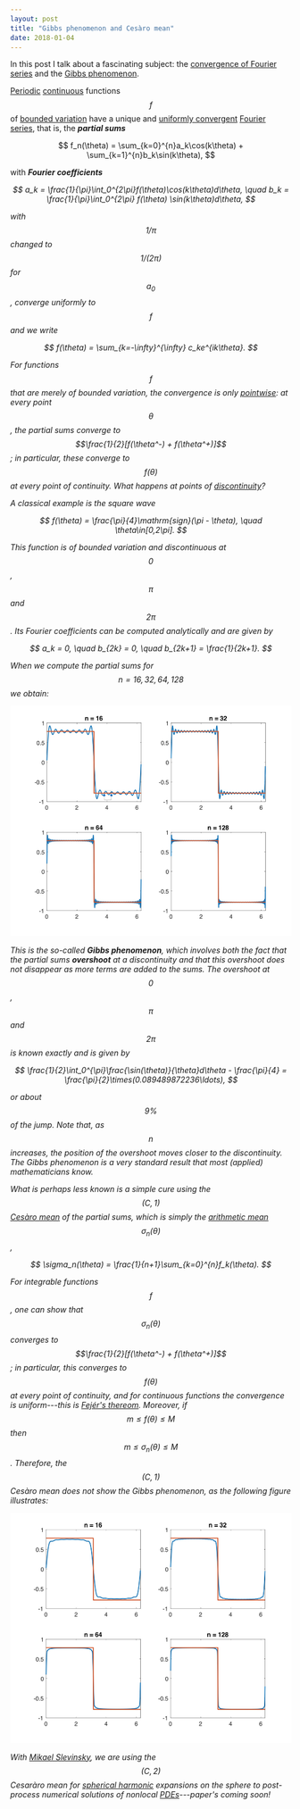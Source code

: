 ```yaml
---
layout: post
title: "Gibbs phenomenon and Cesàro mean"
date: 2018-01-04
---
```


In this post I talk about a fascinating subject: the
<a href="http://en.wikipedia.org/wiki/Convergence_of_Fourier_series#Uniform_convergence">convergence of 
Fourier series</a> and the 
<a href="http://en.wikipedia.org/wiki/Gibbs_phenomenon">Gibbs phenomenon</a>.

<a href="http://en.wikipedia.org/wiki/Periodic_function">Periodic</a> 
<a href="http://en.wikipedia.org/wiki/Continuous_function">continuous</a>
functions $$f$$ 
of <a href="http://en.wikipedia.org/wiki/Bounded_variation">bounded variation</a> 
have a unique and 
<a href="http://en.wikipedia.org/wiki/Uniform_convergence">uniformly convergent</a>
<a href="http://en.wikipedia.org/wiki/Fourier_series">Fourier series</a>, 
that is, the <i><b>partial sums</b></i>

$$
f_n(\theta) = \sum_{k=0}^{n}a_k\cos(k\theta) + \sum_{k=1}^{n}b_k\sin(k\theta),
$$

with <i><b>Fourier coefficients</b><i>

$$
a_k = \frac{1}{\pi}\int_0^{2\pi}f(\theta)\cos(k\theta)d\theta, \quad
b_k = \frac{1}{\pi}\int_0^{2\pi} f(\theta) \sin(k\theta)d\theta,
$$

with $$1/\pi$$ changed to $$1/(2\pi)$$ for $$a_0$$, converge uniformly to $$f$$
and we write

$$
f(\theta) = \sum_{k=-\infty}^{\infty} c_ke^{ik\theta}.
$$

For functions $$f$$ that are merely of bounded variation, the convergence is only 
<a href="http://en.wikipedia.org/wiki/Pointwise_convergence">pointwise</a>:
at every point $$\theta$$, the partial sums converge to $$\frac{1}{2}[f(\theta^-) + f(\theta^+)]$$; 
in particular, these converge to $$f(\theta)$$ at every point of continuity.
What happens at points of 
<a href="http://en.wikipedia.org/wiki/Classification_of_discontinuities">discontinuity</a>?

A classical example is the square wave 

$$
f(\theta) = \frac{\pi}{4}\mathrm{sign}(\pi - \theta), \quad \theta\in[0,2\pi].
$$

This function is of bounded variation and discontinuous at $$0$$, $$\pi$$ and 
$$2\pi$$.
Its Fourier coefficients can be computed analytically and are given by

$$
a_k = 0, \quad b_{2k} = 0, \quad b_{2k+1} = \frac{1}{2k+1}.
$$

When we compute the partial sums for $$n=16,32,64,128$$ we obtain:
<div style="text-align: center;">
	<img src="/blog/gibbs1.jpg" style="width:516px;height:412px;">
</div>

This is the so-called <i><b>Gibbs phenomenon</b></i>, which involves both the fact 
that the partial sums <i><b>overshoot</b></i> at a discontinuity and
that this overshoot does not disappear as more terms are added to the sums. 
The overshoot at $$0$$, $$\pi$$ and $$2\pi$$ is known exactly and is given by

$$
\frac{1}{2}\int_0^{\pi}\frac{\sin(\theta)}{\theta}d\theta - \frac{\pi}{4} = \frac{\pi}{2}\times(0.089489872236\ldots),
$$

or about $$9\%$$ of the jump. 
Note that, as $$n$$ increases, the position of the overshoot moves closer 
to the discontinuity. The Gibbs phenomenon is a very standard result that most 
(applied) mathematicians know. 

What is perhaps less known is a simple cure using the $$(C,1)$$
<a href="http://en.wikipedia.org/wiki/Ces%C3%A0ro_summation">Cesàro mean</a> of the
partial sums, which is simply the
<a href="http://en.wikipedia.org/wiki/Arithmetic_mean">arithmetic mean</a> 
$$\sigma_n(\theta)$$,

$$
\sigma_n(\theta) = \frac{1}{n+1}\sum_{k=0}^{n}f_k(\theta).
$$

For integrable functions $$f$$, one can show that $$\sigma_n(\theta)$$ 
converges to $$\frac{1}{2}[f(\theta^-) + f(\theta^+)]$$; in particular, 
this converges to $$f(\theta)$$ at every point of continuity, 
and for continuous functions the convergence is uniform---this is 
<a href="http://en.wikipedia.org/wiki/Fej%C3%A9r%27s_theorem">Fejér's thereom</a>.
Moreover, if $$m\leq f(\theta)\leq M$$ then $$m\leq \sigma_n(\theta)\leq M$$. 
Therefore, the $$(C,1)$$ Cesàro mean does not show the Gibbs phenomenon, as 
the following figure illustrates:

<div style="text-align: center;">
	<img src="/blog/gibbs2.jpg" style="width:516px;height:412px;">
</div>

With <a href="http://home.cc.umanitoba.ca/~slevinrm/">Mikael Slevinsky</a>, 
we are using the $$(C,2)$$ Cesaràro mean for 
<a href="http://en.wikipedia.org/wiki/Spherical_harmonics">spherical harmonic</a> 
expansions on the sphere to post-process numerical solutions of nonlocal 
<a href="http://en.wikipedia.org/wiki/Partial_differential_equation">PDEs</a>---paper's 
coming soon!